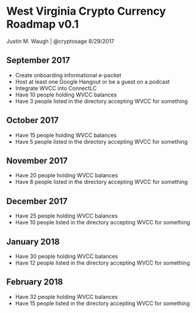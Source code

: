# West Virginia Crypto Currency Roadmap v0.1
Justin M. Waugh | @cryptosage
8/29/2017


September 2017
----------------

* Create onboarding informational e-packet
* Host at least one Google Hangout or be a guest on a podcast
* Integrate WVCC into ConnectLC
* Have 10 people holding WVCC balances
* Have 3 people listed in the directory accepting WVCC for something

October 2017
----------------

* Have 15 people holding WVCC balances
* Have 5 people listed in the directory accepting WVCC for something


November 2017
----------------

* Have 20 people holding WVCC balances
* Have 8 people listed in the directory accepting WVCC for something


December 2017
----------------

* Have 25 people holding WVCC balances
* Have 10 people listed in the directory accepting WVCC for something


January 2018
----------------

* Have 30 people holding WVCC balances
* Have 12 people listed in the directory accepting WVCC for something

February 2018
----------------

* Have 32 people holding WVCC balances
* Have 15 people listed in the directory accepting WVCC for something
